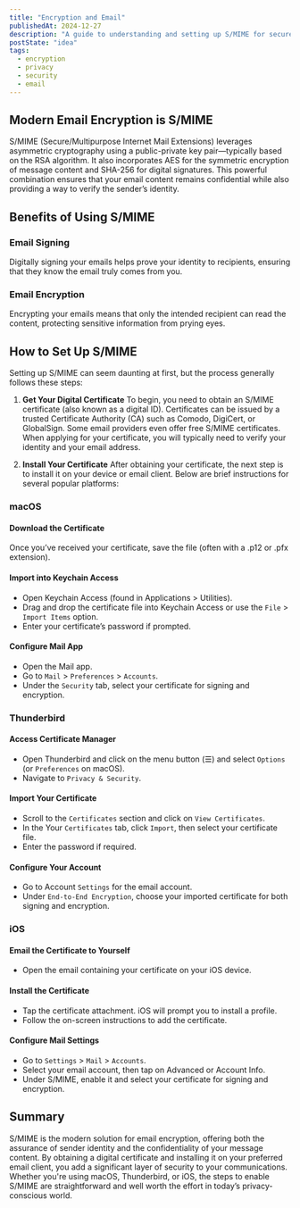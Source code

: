 ```yaml
---
title: "Encryption and Email"
publishedAt: 2024-12-27
description: "A guide to understanding and setting up S/MIME for secure email communication."
postState: "idea"
tags:
  - encryption
  - privacy
  - security
  - email
---
```


## Modern Email Encryption is S/MIME

S/MIME (Secure/Multipurpose Internet Mail Extensions) leverages asymmetric cryptography using a public-private key pair—typically based on the RSA algorithm. It also incorporates AES for the symmetric encryption of message content and SHA-256 for digital signatures. This powerful combination ensures that your email content remains confidential while also providing a way to verify the sender’s identity.

## Benefits of Using S/MIME

### Email Signing

Digitally signing your emails helps prove your identity to recipients, ensuring that they know the email truly comes from you.

### Email Encryption

Encrypting your emails means that only the intended recipient can read the content, protecting sensitive information from prying eyes.

## How to Set Up S/MIME

Setting up S/MIME can seem daunting at first, but the process generally follows these steps:

1. **Get Your Digital Certificate**
   To begin, you need to obtain an S/MIME certificate (also known as a digital ID). Certificates can be issued by a trusted Certificate Authority (CA) such as Comodo, DigiCert, or GlobalSign. Some email providers even offer free S/MIME certificates. When applying for your certificate, you will typically need to verify your identity and your email address.

2. **Install Your Certificate**
   After obtaining your certificate, the next step is to install it on your device or email client. Below are brief instructions for several popular platforms:

### macOS

#### Download the Certificate

Once you’ve received your certificate, save the file (often with a .p12 or .pfx extension).

#### Import into Keychain Access

- Open Keychain Access (found in Applications > Utilities).
- Drag and drop the certificate file into Keychain Access or use the `File` > `Import Items` option.
- Enter your certificate’s password if prompted.

#### Configure Mail App

- Open the Mail app.
- Go to `Mail` > `Preferences` > `Accounts`.
- Under the `Security` tab, select your certificate for signing and encryption.

### Thunderbird

#### Access Certificate Manager

- Open Thunderbird and click on the menu button (☰) and select `Options` (or `Preferences` on macOS).
- Navigate to `Privacy & Security`.

#### Import Your Certificate

- Scroll to the `Certificates` section and click on `View Certificates`.
- In the Your `Certificates` tab, click `Import`, then select your certificate file.
- Enter the password if required.

#### Configure Your Account

- Go to Account `Settings` for the email account.
- Under `End-to-End Encryption`, choose your imported certificate for both signing and encryption.

### iOS

#### Email the Certificate to Yourself

- Open the email containing your certificate on your iOS device.

#### Install the Certificate

- Tap the certificate attachment. iOS will prompt you to install a profile.
- Follow the on-screen instructions to add the certificate.

#### Configure Mail Settings

- Go to `Settings` > `Mail` > `Accounts`.
- Select your email account, then tap on Advanced or Account Info.
- Under S/MIME, enable it and select your certificate for signing and encryption.

## Summary

S/MIME is the modern solution for email encryption, offering both the assurance of sender identity and the confidentiality of your message content. By obtaining a digital certificate and installing it on your preferred email client, you add a significant layer of security to your communications. Whether you're using macOS, Thunderbird, or iOS, the steps to enable S/MIME are straightforward and well worth the effort in today’s privacy-conscious world.
